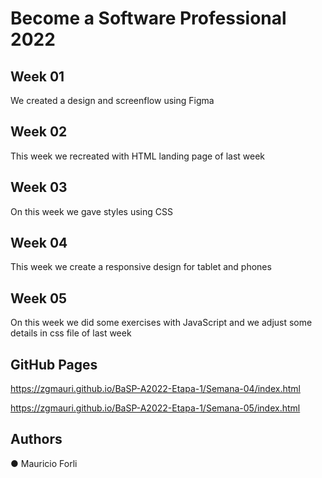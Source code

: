 # Become a Software Professional 2022

## Week 01

We created a design and screenflow using Figma

## Week 02

This week we recreated with HTML landing page of last week

## Week 03

On this week we gave styles using CSS

## Week 04

This week we create a responsive design for tablet and phones

## Week 05

On this week we did some exercises with JavaScript and we adjust some details in css file of last week

## GitHub Pages

https://zgmauri.github.io/BaSP-A2022-Etapa-1/Semana-04/index.html

https://zgmauri.github.io/BaSP-A2022-Etapa-1/Semana-05/index.html

## Authors

● Mauricio Forli
